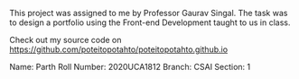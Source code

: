 This project was assigned to me by Professor Gaurav Singal. The task was to design a portfolio using the Front-end Development taught to us in class.

Check out my source code on https://github.com/poteitopotahto/poteitopotahto.github.io

Name: Parth
Roll Number: 2020UCA1812
Branch: CSAI
Section: 1
